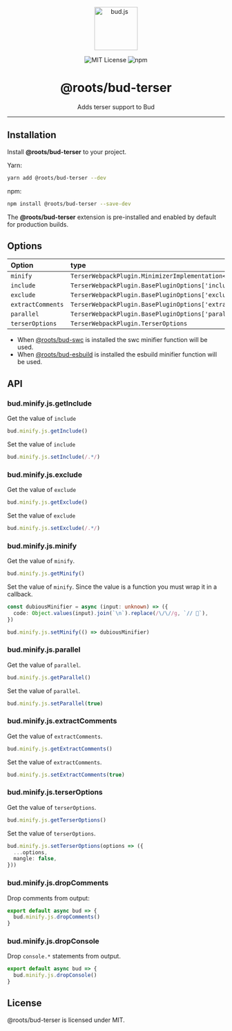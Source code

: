 <p align="center"><img src="https://cdn.roots.io/app/uploads/logo-bud.svg" height="100" alt="bud.js" /></p>

<p align="center">
  <img alt="MIT License" src="https://img.shields.io/github/license/roots/bud?color=%23525ddc&style=flat-square" />
  <img alt="npm" src="https://img.shields.io/npm/v/@roots/bud.svg?color=%23525ddc&style=flat-square" />
</p>

<h1 align="center"><strong>@roots/bud-terser</strong></h1>

<p align="center">
  Adds terser support to Bud
</p>

---

## Installation

Install **@roots/bud-terser** to your project.

Yarn:

```sh
yarn add @roots/bud-terser --dev
```

npm:

```sh
npm install @roots/bud-terser --save-dev
```

The **@roots/bud-terser** extension is pre-installed and enabled by default for production builds.

## Options

| Option            | type                                                         | Default                            |
| :---------------- | :----------------------------------------------------------- | :--------------------------------- |
| `minify`          | `TerserWebpackPlugin.MinimizerImplementation<TerserOptions>` | `TerserWebpackPlugin.terserMinify` |
| `include`         | `TerserWebpackPlugin.BasePluginOptions['include']`           | `undefined`                        |
| `exclude`         | `TerserWebpackPlugin.BasePluginOptions['exclude']`           | `undefined`                        |
| `extractComments` | `TerserWebpackPlugin.BasePluginOptions['extractComments']`   | `false`                            |
| `parallel`        | `TerserWebpackPlugin.BasePluginOptions['parallel']`          | `true`                             |
| `terserOptions`   | `TerserWebpackPlugin.TerserOptions`                          | `[object]`                         |

- When [@roots/bud-swc](https://bud.js.org/extensions/bud-swc) is installed the swc minifier function will be used.
- When [@roots/bud-esbuild](https://bud.js.org/extensions/bud-esbuild) is installed the esbuild minifier function will be used.

## API

### bud.minify.js.getInclude

Get the value of `include`

```ts
bud.minify.js.getInclude()
```

Set the value of `include`

```ts
bud.minify.js.setInclude(/.*/)
```

### bud.minify.js.exclude

Get the value of `exclude`

```ts
bud.minify.js.getExclude()
```

Set the value of `exclude`

```ts
bud.minify.js.setExclude(/.*/)
```

### bud.minify.js.minify

Get the value of `minify`.

```ts
bud.minify.js.getMinify()
```

Set the value of `minify`. Since the value is a function you must wrap it in a callback.

```ts
const dubiousMinifier = async (input: unknown) => ({
  code: Object.values(input).join(`\n`).replace(/\/\//g, `// 💸`),
})

bud.minify.js.setMinify(() => dubiousMinifier)
```

### bud.minify.js.parallel

Get the value of `parallel`.

```ts
bud.minify.js.getParallel()
```

Set the value of `parallel`.

```ts
bud.minify.js.setParallel(true)
```

### bud.minify.js.extractComments

Get the value of `extractComments`.

```ts
bud.minify.js.getExtractComments()
```

Set the value of `extractComments`.

```ts
bud.minify.js.setExtractComments(true)
```

### bud.minify.js.terserOptions

Get the value of `terserOptions`.

```ts
bud.minify.js.getTerserOptions()
```

Set the value of `terserOptions`.

```ts
bud.minify.js.setTerserOptions(options => ({
  ...options,
  mangle: false,
}))
```

### bud.minify.js.dropComments

Drop comments from output:

```typescript
export default async bud => {
  bud.minify.js.dropComments()
}
```

### bud.minify.js.dropConsole

Drop `console.*` statements from output.

```typescript
export default async bud => {
  bud.minify.js.dropConsole()
}
```

## License

@roots/bud-terser is licensed under MIT.
